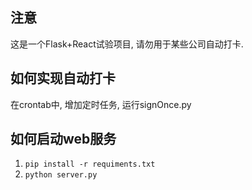 ## 注意

这是一个Flask+React试验项目, 请勿用于某些公司自动打卡.

## 如何实现自动打卡

在crontab中, 增加定时任务, 运行signOnce.py <iccid> <phone> <password>

## 如何启动web服务

1. `pip install -r requiments.txt`
2. `python server.py`
